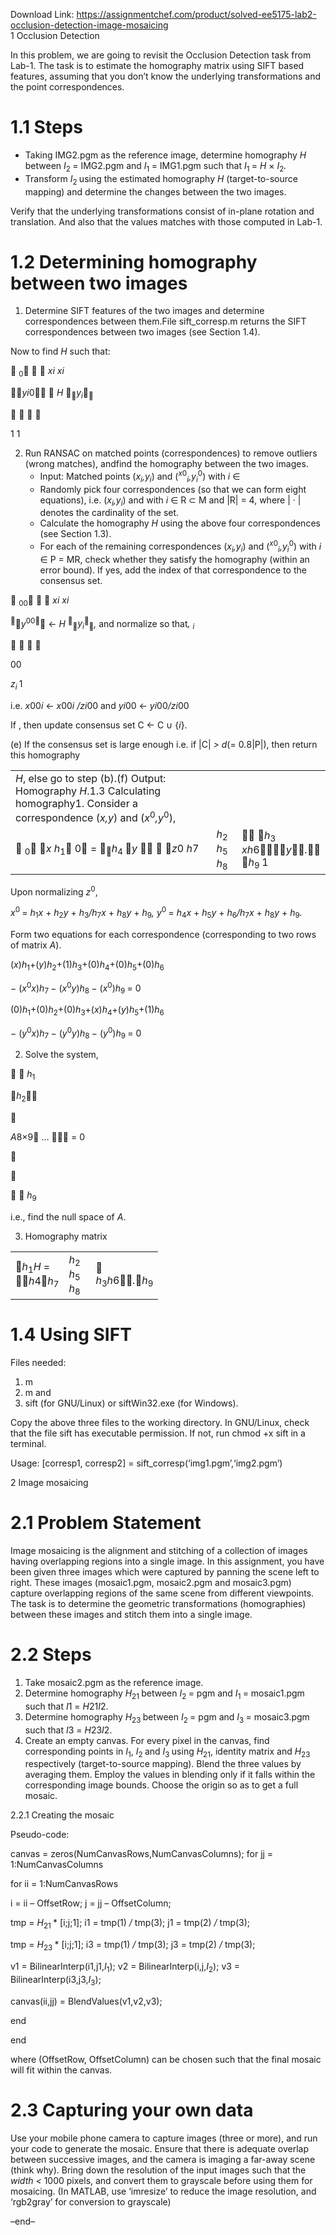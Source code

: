 Download Link: https://assignmentchef.com/product/solved-ee5175-lab2-occlusion-detection-image-mosaicing
<br>
1          Occlusion Detection

In this problem, we are going to revisit the Occlusion Detection task from Lab-1. The task is to estimate the homography matrix using SIFT based features, assuming that you don’t know the underlying transformations and the point correspondences.

<h1>1.1       Steps</h1>

<ul>

 <li>Taking IMG2.pgm as the reference image, determine homography <em>H </em>between <em>I</em><sub>2 </sub>= IMG2.pgm and <em>I</em><sub>1 </sub>= IMG1.pgm such that <em>I</em><sub>1 </sub>= <em>H </em>× <em>I</em><sub>2</sub><em>.</em></li>

 <li>Transform <em>I</em><sub>2 </sub>using the estimated homography <em>H </em>(target-to-source mapping) and determine the changes between the two images.</li>

</ul>

Verify that the underlying transformations consist of in-plane rotation and translation. And also that the values matches with those computed in Lab-1.

<h1>1.2             Determining homography between two images</h1>

<ol>

 <li>Determine SIFT features of the two images and determine correspondences between them.File sift_corresp.m returns the SIFT correspondences between two images (see Section 1.4).</li>

</ol>

Now to find <em>H </em>such that:

 <sub>0</sub>   <em>x</em><em>i         </em><em>x</em><em>i</em>

<em>y</em><em>i</em>0 ∼ <em>H </em><sub></sub><em>y<sub>i</sub></em><sub></sub>

               

1                  1

<ol start="2">

 <li>Run RANSAC on matched points (correspondences) to remove outliers (wrong matches), andfind the homography between the two images.

  <ul>

   <li>Input: Matched points (<em>x<sub>i</sub>,y<sub>i</sub></em>) and (<em><sup>x</sup></em><sup>0</sup><em><sub>i</sub></em><em>,y<sub>i</sub></em><sup>0</sup>) with <em>i </em>∈</li>

   <li>Randomly pick four correspondences (so that we can form eight equations), i.e. (<em>x<sub>i</sub>,y<sub>i</sub></em>) and with <em>i </em>∈ R ⊂ M and |R| = 4, where | · | denotes the cardinality of the set.</li>

   <li>Calculate the homography <em>H </em>using the above four correspondences (see Section 1.3).</li>

   <li>For each of the remaining correspondences (<em>x<sub>i</sub>,y<sub>i</sub></em>) and (<em><sup>x</sup></em><sup>0</sup><em><sub>i</sub></em><em>,y<sub>i</sub></em><sup>0</sup>) with <em>i </em>∈ P = MR, check whether they satisfy the homography (within an error bound). If yes, add the index of that correspondence to the consensus set.</li>

  </ul></li>

</ol>

 <sub>00</sub>   <em>x</em><em>i         </em><em>x</em><em>i</em>

<sup></sup><em>y</em><sup>00</sup><sup></sup> ← <em>H </em><sup></sup><sub></sub><em>y<sub>i</sub></em><sup></sup><sub></sub><em>, </em>and normalize so that<em>, <sub>i</sub></em>

                 

00

<em>z<sub>i                              </sub></em>1

i.e. <em>x</em>00<em>i </em>← <em>x</em>00<em>i </em><em>/z</em><em>i</em>00 and <em>y</em><em>i</em>00 ← <em>y</em><em>i</em>00<em>/z</em><em>i</em>00

If , then update consensus set C ← C ∪ {<em>i</em>}.

(e) If the consensus set is large enough i.e. if |C| <em>&gt; d</em>(= 0<em>.</em>8|P|), then return this homography

<table width="402">

 <tbody>

  <tr>

   <td width="319"><em>H</em>, else go to step (b).(f) Output: Homography <em>H</em>.1.3          Calculating homography1. Consider a correspondence (<em>x,y</em>) and (<em>x</em><sup>0</sup><em>,y</em><sup>0</sup>),</td>

   <td width="25"> </td>

   <td width="58"> </td>

  </tr>

  <tr>

   <td width="319"> <sub>0</sub> <em>x             h</em><sub>1</sub> 0 = <sub></sub><em>h</em><sub>4 </sub><em>y </em>  <em>z</em>0                  <em>h</em>7</td>

   <td width="25"><em>h</em><sub>2 </sub><em>h</em><sub>5 </sub><em>h</em><sub>8</sub></td>

   <td width="58"> <em>h</em><sub>3            </sub><em>x</em><em>h</em>6<em>y</em><em>.</em> <em>h</em><sub>9            </sub>1</td>

  </tr>

 </tbody>

</table>

Upon normalizing <em>z</em><sup>0</sup>,

<em>x</em><sup>0 </sup>= <em>h</em><sub>1</sub><em>x </em>+ <em>h</em><sub>2</sub><em>y </em>+ <em>h</em><sub>3</sub><em>/h</em><sub>7</sub><em>x </em>+ <em>h</em><sub>8</sub><em>y </em>+ <em>h</em><sub>9</sub><em>, y</em><sup>0 </sup>= <em>h</em><sub>4</sub><em>x </em>+ <em>h</em><sub>5</sub><em>y </em>+ <em>h</em><sub>6</sub><em>/h</em><sub>7</sub><em>x </em>+ <em>h</em><sub>8</sub><em>y </em>+ <em>h</em><sub>9</sub><em>.</em>

Form two equations for each correspondence (corresponding to two rows of matrix <em>A</em>).

(<em>x</em>)<em>h</em><sub>1</sub>+(<em>y</em>)<em>h</em><sub>2</sub>+(1)<em>h</em><sub>3</sub>+(0)<em>h</em><sub>4</sub>+(0)<em>h</em><sub>5</sub>+(0)<em>h</em><sub>6</sub>

− (<em>x</em><sup>0</sup><em>x</em>)<em>h</em><sub>7 </sub>− (<em>x</em><sup>0</sup><em>y</em>)<em>h</em><sub>8 </sub>− (<em>x</em><sup>0</sup>)<em>h</em><sub>9 </sub>= 0

(0)<em>h</em><sub>1</sub>+(0)<em>h</em><sub>2</sub>+(0)<em>h</em><sub>3</sub>+(<em>x</em>)<em>h</em><sub>4</sub>+(<em>y</em>)<em>h</em><sub>5</sub>+(1)<em>h</em><sub>6</sub>

− (<em>y</em><sup>0</sup><em>x</em>)<em>h</em><sub>7 </sub>− (<em>y</em><sup>0</sup><em>y</em>)<em>h</em><sub>8 </sub>− (<em>y</em><sup>0</sup>)<em>h</em><sub>9 </sub>= 0

<ol start="2">

 <li>Solve the system,</li>

</ol>

  <em>h</em><sub>1</sub>

<em>h</em><sub>2</sub>



<em>A</em>8×9 …  = 0





  <em>h</em><sub>9</sub>

i.e., find the null space of <em>A</em>.

<ol start="3">

 <li>Homography matrix</li>

</ol>

<table width="121">

 <tbody>

  <tr>

   <td width="66"><em>h</em><sub>1</sub><em>H </em>= <em>h</em>4<em>h</em><sub>7</sub></td>

   <td width="27"><em>h</em><sub>2 </sub><em>h</em><sub>5 </sub><em>h</em><sub>8</sub></td>

   <td width="28"> <em>h</em><sub>3</sub><em>h</em>6<em>.</em><em>h</em><sub>9</sub></td>

  </tr>

 </tbody>

</table>

<h1>1.4         Using SIFT</h1>

Files needed:

<ol>

 <li>m</li>

 <li>m and</li>

 <li>sift (for GNU/Linux) or siftWin32.exe (for Windows).</li>

</ol>

Copy the above three files to the working directory. In GNU/Linux, check that the file sift has executable permission. If not, run chmod +x sift in a terminal.

Usage: [corresp1, corresp2] = sift_corresp(‘img1.pgm’,‘img2.pgm’)

2         Image mosaicing

<h1>2.1         Problem Statement</h1>

Image mosaicing is the alignment and stitching of a collection of images having overlapping regions into a single image. In this assignment, you have been given three images which were captured by panning the scene left to right. These images (mosaic1.pgm, mosaic2.pgm and mosaic3.pgm) capture overlapping regions of the same scene from different viewpoints. The task is to determine the geometric transformations (homographies) between these images and stitch them into a single image.

<h1>2.2       Steps</h1>

<ol>

 <li>Take mosaic2.pgm as the reference image.</li>

 <li>Determine homography <em>H</em><sub>21 </sub>between <em>I</em><sub>2 </sub>= pgm and <em>I</em><sub>1 </sub>= mosaic1.pgm such that <em>I</em>1 = <em>H</em>21<em>I</em>2.</li>

 <li>Determine homography <em>H</em><sub>23 </sub>between <em>I</em><sub>2 </sub>= pgm and <em>I</em><sub>3 </sub>= mosaic3.pgm such that <em>I</em>3 = <em>H</em>23<em>I</em>2.</li>

 <li>Create an empty canvas. For every pixel in the canvas, find corresponding points in <em>I</em><sub>1</sub>, <em>I</em><sub>2 </sub>and <em>I</em><sub>3 </sub>using <em>H</em><sub>21</sub>, identity matrix and <em>H</em><sub>23 </sub>respectively (target-to-source mapping). Blend the three values by averaging them. Employ the values in blending only if it falls within the corresponding image bounds. Choose the origin so as to get a full mosaic.</li>

</ol>

2.2.1            Creating the mosaic

Pseudo-code:

canvas = zeros(NumCanvasRows,NumCanvasColumns); for jj = 1:NumCanvasColumns

for ii = 1:NumCanvasRows

i = ii – OffsetRow; j = jj – OffsetColumn;

tmp = <em>H</em><sub>21 </sub>* [i;j;1]; i1 = tmp(1) <em>/ </em>tmp(3); j1 = tmp(2) <em>/ </em>tmp(3);

tmp = <em>H</em><sub>23 </sub>* [i;j;1]; i3 = tmp(1) <em>/ </em>tmp(3); j3 = tmp(2) <em>/ </em>tmp(3);

v1 = BilinearInterp(i1,j1,<em>I</em><sub>1</sub>); v2 = BilinearInterp(i,j,<em>I</em><sub>2</sub>); v3 = BilinearInterp(i3,j3,<em>I</em><sub>3</sub>);

canvas(ii,jj) = BlendValues(v1,v2,v3);

end

end

where (OffsetRow, OffsetColumn) can be chosen such that the final mosaic will fit within the canvas.

<h1>2.3          Capturing your own data</h1>

Use your mobile phone camera to capture images (three or more), and run your code to generate the mosaic. Ensure that there is adequate overlap between successive images, and the camera is imaging a far-away scene (think why). Bring down the resolution of the input images such that the <em>width &lt; </em>1000 pixels, and convert them to grayscale before using them for mosaicing. (In MATLAB, use ‘imresize’ to reduce the image resolution, and ‘rgb2gray’ for conversion to grayscale)

–end–